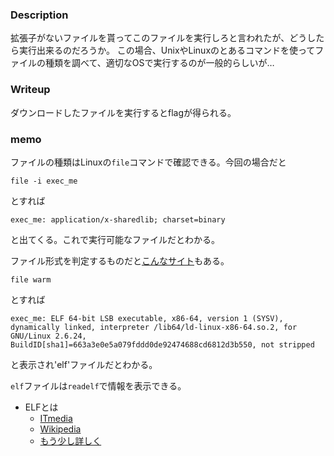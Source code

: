 ### Description
拡張子がないファイルを貰ってこのファイルを実行しろと言われたが、どうしたら実行出来るのだろうか。
この場合、UnixやLinuxのとあるコマンドを使ってファイルの種類を調べて、適切なOSで実行するのが一般的らしいが…

### Writeup
ダウンロードしたファイルを実行するとflagが得られる。


### memo
ファイルの種類はLinuxの`file`コマンドで確認できる。今回の場合だと

`file -i exec_me`

とすれば

`exec_me: application/x-sharedlib; charset=binary`

と出てくる。これで実行可能なファイルだとわかる。

ファイル形式を判定するものだと[こんなサイト](http://ixtlilton.net/cgi/FileMimeChk.cgi)もある。

`file warm`

とすれば

`exec_me: ELF 64-bit LSB executable, x86-64, version 1 (SYSV), dynamically linked, interpreter /lib64/ld-linux-x86-64.so.2, for GNU/Linux 2.6.24, BuildID[sha1]=663a3e0e5a079fddd0de92474688cd6812d3b550, not stripped`

と表示され'elf'ファイルだとわかる。

`elf`ファイルは`readelf`で情報を表示できる。

- ELFとは
  - [ITmedia](https://www.itmedia.co.jp/help/tips/linux/l0448.html)
  - [Wikipedia](https://ja.wikipedia.org/wiki/Executable_and_Linkable_Format)
  - [もう少し詳しく](https://sugawarayusuke.hatenablog.com/entry/2017/04/09/213133)

